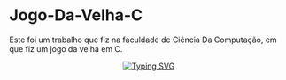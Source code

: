 # Jogo-Da-Velha-C
Este foi um trabalho que fiz na faculdade de Ciência Da Computação, em que fiz um jogo da velha em C.
<div align="center">
<a href="https://git.io/typing-svg"><img src="https://readme-typing-svg.demolab.com?font=Fira+Code&weight=600&size=25&duration=4000&pause=1000&color=e7f216&center=true&vCenter=true&width=435&lines=Bem-Vindo+ao+jogo+da+Velha!;PLAY" alt="Typing SVG" /></a>
</div>
